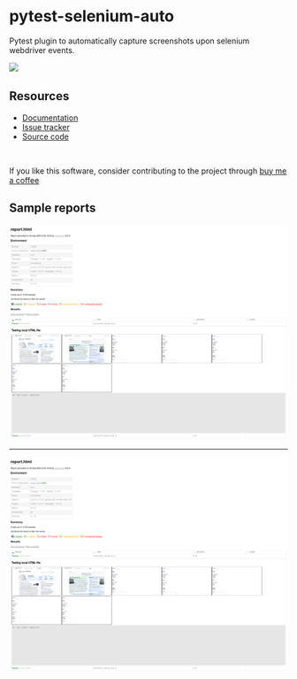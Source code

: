 # pytest-selenium-auto

Pytest plugin to automatically capture screenshots upon selenium webdriver events.

![](https://img.shields.io/badge/license-MIT%202.0-blue.svg)

## Resources ##

- [Documentation](https://pytest-selenium-auto.readthedocs.io/en/stable/)
- [Issue tracker](https://github.com/harmin-parra/pytest-selenium-auto/issues)
- [Source code](https://github.com/harmin-parra/pytest-selenium-auto)

<br/>

If you like this software, consider contributing to the project through [buy me a coffee](https://www.buymeacoffee.com/harmin)

## Sample reports ##

![](docs/example1.png)

<hr style="height=0px;">

![](docs/example1.png)
